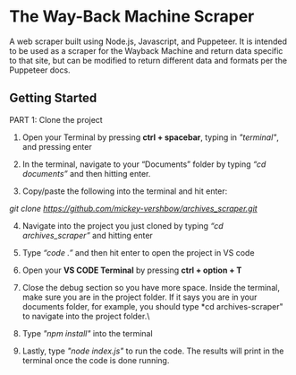 # The Way-Back Machine Scraper
A web scraper built using Node.js, Javascript, and Puppeteer. It is intended to be used as a scraper for the Wayback Machine and return data specific to that site, but can be modified to return different data and formats per the Puppeteer docs.

## Getting Started


PART 1: Clone the project

1. Open your Terminal by pressing **ctrl + spacebar**, typing in *"terminal"*, and pressing enter

2. In the terminal, navigate to your “Documents” folder by typing *“cd documents”*
and then hitting enter.

3. Copy/paste the following into the terminal and hit enter:

*git clone https://github.com/mickey-vershbow/archives_scraper.git*

4. Navigate into the project you just cloned by typing *“cd archives_scraper”* and hitting enter

5. Type *“code .”* and then hit enter to open the project in VS code

6. Open your **VS CODE Terminal** by pressing **ctrl + option + T**

7. Close the debug section so you have more space. Inside the terminal, make sure you are in the project folder. If it says you are in your documents folder, for example, you should type *cd archives-scraper" to navigate into the project folder.\

8. Type *"npm install"* into the terminal

9. Lastly, type *"node index.js"* to run the code. The results will print in the terminal once the code is done running. 

